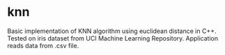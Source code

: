 # knn
Basic implementation of KNN algorithm using euclidean distance in C++. Tested on iris dataset from UCI Machine Learning Repository.
Application reads data from .csv file.
